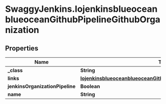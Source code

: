 # SwaggyJenkins.IojenkinsblueoceanblueoceanGithubPipelineGithubOrganization

## Properties
Name | Type | Description | Notes
------------ | ------------- | ------------- | -------------
**_class** | **String** |  | [optional] 
**links** | [**IojenkinsblueoceanblueoceanGithubPipelineGithubOrganizationLinks**](IojenkinsblueoceanblueoceanGithubPipelineGithubOrganizationLinks.md) |  | [optional] 
**jenkinsOrganizationPipeline** | **Boolean** |  | [optional] 
**name** | **String** |  | [optional] 


